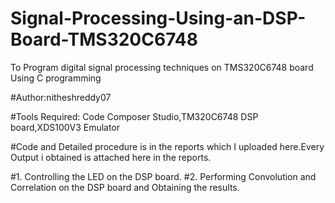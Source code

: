 # Signal-Processing-Using-an-DSP-Board-TMS320C6748
To Program digital signal processing techniques on TMS320C6748 board Using C programming


#Author:nitheshreddy07

#Tools Required: Code Composer Studio,TM320C6748 DSP board,XDS100V3 Emulator

#Code and Detailed procedure is in the reports which I uploaded here.Every Output i obtained is attached here in the reports.

#1. Controlling the LED on the DSP board.
#2. Performing Convolution and Correlation on the DSP board and Obtaining the results.
